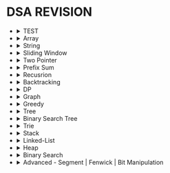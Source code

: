 # DSA REVISION
- <details><summary>TEST</summary>

  ### Q1. Question
    - Question:
      - r
    - **Algo:**
      - i
      - Complexity:
        - TC - 
        - SC - 
    - <details> 
        <summary>Code:</summary>

        ```python
            fun(a):
              return True
        ```
      </details>
    
  </details>

- <details><summary>Array</summary>
    
    ### Q1. Array

    Some text inside the collapsible section.

    - Item 1
    - Item 2
    ```python
      fun(ad):
          return 10
    ```
  </details>

- <details><summary>String</summary>
  
    ### Q1. Array

    Some text inside the collapsible section.

    - Item 1
    - Item 2
    ```python
      fun(ad):
          return 10
    ```
  </details>

- <details><summary>Sliding Window</summary>
  
  ### Q1. Longest Reapeating Substrubg of K-replacement
    - **Algo:**
      - s=AADADDA, k=2--> o/p = 5 
      - AADAD, 2 D's can be replaced
      - or DADDA, 2 A's can be replaced
      - so
      - each time -- we need max_frequency of 1 character 
      - and total minus of max_frequency --> minor character
      - this needs to be less than k. 
      - Complexity:
        - TC - O(2N) * O(26) [for new max_freq]
        - SC - O(N)
    - 
      <details> 
        <summary>Code:</summary>

          ```python
              fun(s, k):
                map = {}
                max_freq = 0
                maxi = 0
                l = 0
                for r in range(N):
                  map[s[r]] += 1
                  max_freq = max(map[s[r]], max_freq)

                  # total - max = minor char
                  while ((r-l+1) - max_freq) > k:
                    map[s[l]] -= 1
                    # new max_freq
                    for k, v in map.values():
                      max_freq = max(v, max_freq)
                    l += 1
                  
                  maxi = max(max_freq, maxi)

                return maxi
          ```
      </details>


  ### Q2. MINimum Window Substring 
  - **Algo:**
    - s = adobecodebanc, t = abc
    - o/p - 4 [banc]
    - Q: mini size substring which contain all char of t
    - here MIN is needed
    - so when we found substring which match with t -- 
    - then in that substring -- we need to find min size in which -- t is match
    - Complexity:
      - TC - O(2N) * O(M) [t and substring match]
      - SC - O(2N)
      - Optimized - O(2N)
  - 
    <details> 
      <summary>Code 1: O(2N*M)</summary>

        ```python
            fun(s, t):
              map_t = {}
              map_s = {}
              for ch in t:
                map[ch]++

              mini = N
              l = 0
              for r in range(N):
                if s[r] in map_t:
                  map_s[s[r]]++

                while map_s == map_t: # O(M)
                  mini = min(r-l+1, mini)

                  if s[l] in map_s:
                    map_s[s[l]]--
                    if map_s[s[l]] == 0: 
                      del map_s[s[l]]
                  l--
              return mini
        ```
    </details>

    <details> 
      <summary>Code 1: O(2N*1)</summary>
        use count of have & need

        ```python
            fun(s, t):
              need = {}
              need_cnt = 0 # no of keys

              have = {}
              have_cnt = 0

              for ch in t:
                need[ch]++
              
              need_cnt = len(need.keys())

              for r in range(N):
                if s[r] in need:
                  have[s[r]]++
                  if have[s[r]] >= need[s[r]]: # only incre have_cnt -> Value of char matches
                    have_cnt++
                    
                while have_cnt == need_cnt: #O(1)
                  mini = min(r-l+1, mini)
                  if s[l] in have:
                    have[s[l]]--
                    if have[s[l]] < need[s[l]]:
                      have_cnt--
                  l++

              return mini

        ```

    </details>

 
  ### Q3. Sliding Window MAXIMUM
    - **Algo:**
      - s=[1,3,-1,-3,5,3,6,7], k=3 --> o/p = [3,3,5,5,6,7] 
      - [1,3,-1] ->3 || [3,-1,-3] -> 3 || [-1,-3,5] = 5 ....
      - BF - O(N^2) - N loop and k lopp -- find max everytime
      - Optimize:
        - use deque (q)
        - store val[i] and if val[i] > q[-1] --> pop right
        - if l == q[0] --> pop left
      - Complexity:
        - TC - O(2N)
        - SC - O(N)
    - 
      <details> 
        <summary>Code:</summary>

          ```python
              fun(a, k):
                q = deque()
                res = []
                l = 0
                for r in range(N):
                  while q and a[r] > a[q[-1]]:
                    q.pop() # pop right

                  q.append(r) # store index -- help in windoe slide

                  if l > q[0]:
                    q.popleft()
                  
                  if r + 1 >= k: # found max at q[0]
                    res.append(a[q[0]]) 
                    l++

                return res
          ```
      </details>
  </details>

- <details><summary>Two Pointer</summary>
  
    ### Q1. Array

    Some text inside the collapsible section.

    - Item 1
    - Item 2
    ```python
      fun(ad):
          return 10
    ```
  </details>

- <details><summary>Prefix Sum</summary>
  
    ### Q1. Array

    Some text inside the collapsible section.

    - Item 1
    - Item 2
    ```python
      fun(ad):
          return 10
    ```
  </details>


- <details><summary>Recusrion</summary>
  
    ### Q1. Recursion

    Some text inside the collapsible section.

    - Item 1
    - Item 2
    ```python
      fun(ad):
          return 10
    ```
  </details>

- <details><summary>Backtracking</summary>
    
    ### Q1. Recursion

    Some text inside the collapsible section.

    - Item 1
    - Item 2
    ```python
      fun(ad):
          return 10
    ```
  </details>

- <details><summary>DP</summary>
  
  ### Q1. STRING: Edit Distance
    - Question:
    - **Algo:**
      - if match - i-1, j-1 -- 0 Ops needed
      - if not match find min of (insert, delete, replace) -- 1 Ops needed
      - Base Case:
          - word1 empty -- then insert all the word2
          - word2 empty -- then delete all the word1
      - Complexity:
        - TC - O(N*M)
        - SC - O(N*M)
    - <details> 
        <summary>Code:</summary>

        ```python
      def minDistance(word1: str, word2: str) -> int:
          dp = {}
          def solve(i, j):
              # base case 1: "" "abc" - insert "abc"
              if i < 0:
                  return j + 1  # insert

              # base case 2: "abc" "" - delete "abc"
              if j < 0:
                  return i + 1  # delete

              key = (i, j)
              if key in dp.keys():
                  return dp[key]

              # match case: i-1, j-1
              if word1[i] == word2[j]:
                  dp[key] = 0 + solve(i - 1, j - 1)  # 0-Ops needed

              else:
                  dp[key] = 1 + min(
                      solve(i, j - 1),  # insert - i,j-1
                      solve(i - 1, j),  # delete - i-1, j
                      solve(i - 1, j - 1),  # replace - i-1, j-1
                  )
              return dp[key]

          N = len(word1)
          M = len(word2)
          res = solve(N - 1, M - 1)
          return res if res != float("inf") else 0
        ```
      </details>
  </details>

- <details><summary>Graph</summary>
    
  ### Q1. Bellman-Ford Algo
    - **Algo:**
      - Relax all edges by "N-1" times
      - Relax => update distance array if
        - if (dist[u] + wt < dist[v])
          - dist[v] = dist[u] + wt 
      - why N-1 time:
        - bcoz, in worst case -
        -  at each loop -- can find atleast 1 distance for sure
      - Negative Cycle?:
        - 1 --(-2m)--> 2 --(-1m)--> 3 --(-1m)--> 1  (all -ve)
        - so by N-1 all shortest distance must be found
        - no reduction possible -- if reduced -- Negative Cycle
      - Complexity:
        - TC - O(V*E) ~ O(N^2)
        - SC - O(V)
    - 
      <details> 
        <summary>Code:</summary>

          ```python
              fun(V, edges, src):
                  dist = [INF]*V
                  dist[src] = 0

                  for i in range(0, V): # N-1 time
                      for u, v, wt in edges:
                          if dist[u] != INF and dist[u] + wt < dist[v]:
                              dist[v] = dist[u] + wt
                  
                  # negative cycle - test
                  for u, v, wt in edges:
                      if dist[u] != INF and dist[u] + wt < dist[v]:
                          return -1 # not possible -- infite reduction can happend
                  return dist
          ```
      </details>
    
  ### Q2. Disjoint-Set-Union
    - work best on **Dynamic Graph**
    - if we tell find (u,v) are of same graph -- DFS take O(V+E)
    - but, DSU takes **TC - O(1)**
    - DSU has 2 component
      - find_parent
      - union b/w (u, v)
    - **Algo:**
      - 1. find ultimate_parent of u & v (ul_par_u, ul_par_v)
      - 2. if size of ul_par_u > ul_par_v 
            - connect ul_par_v to ul_par_u
            - increase size of ul_par_u by ul_par_v
      - 3. size compress -- always update ultimate parent of a node
    
      - initially, size[1,1,1,...,1] and parent[0,1,2,3,...,N]
      - all node are self-parent and resp graph size is 1
      - Complexity:
        - TC - O(V) * O(1)
        - SC - O(V)
    - 
      <details> 
          <summary>Code:</summary>

          ```python
              class Disjoint_Set_Union:
                  def __init__(N):
                      size = [1]*N
                      parent = [i for i in range(N)]
                  
                  def find_ulti_parent(u):
                      if parent[u] == u: # self-parent
                          return u

                      parent[u] = find_ulti_parent(parent[u])
                      return parent[u]

                  def union_by_size(u, v):
                      ulti_par_u = find_ulti_parent(u)
                      ulti_par_v = find_ulti_parent(v)

                      if ulti_par_u == ulti_par_v: # same graph
                          return
                      elif size[ulti_par_u] > size[ulti_par_v]:
                          parent[ulti_par_v] = ulti_par_u  # new parent of v
                          size[ulti_par_u] += size[ulti_par_v] # v got merged to u, as child
                      else:
                          parent[ulti_par_u] = ulti_par_v
                          size[ulti_par_v] += size[ulti_par_u]
          ```
      </details>
    
  ### Q3. Minimum-Spanning Tree - DSU
    - Spanning Tree:
      - N nodes & N-1 edges
      - any node can travel to any node ==> in same graph
    - Minimum Spanning Tree:
      - sum of all wt - minimum
    - **Algo:**
      - DSU - connect all nodes in 1 graph
      - min # of edge
      - for Min wt:
        - sort edges by wt
        - union in DSU
      - Complexity:
        - TC - O(E*logE) + O(E)*O(1)-dsu
        - SC - O(V)
    - 
      <details> 
          <summary>Code:</summary>

          ```python
              def fun(V, edges):
                  edges.sort(key= lambda x: x[2])
                  dsu = Disjoint(V)
                  min_sum = 0
                  for u, v, wt in edges:
                      ul_p_u = dsu.find_ulti_par(u)
                      ul_p_v = dsu.find_ulti_par(v)
                      if ul_p_u != ul_p_v:
                          min_sum += wt
                          dsu.union_by_size(ul_p_u, ul_p_v)

                  return min_sum
          ```
      </details>

  ### Q4. Number of provinces - DSU
    - tell no of connected components
    - **Algo:**
      - in DSU - we know 1 connected graph has only 1 ulitmate_parnet == self
      - if we count no of ultimate parent == self
      - we got no of connected components
      - Complexity:
        - TC - O(V)*O(1)-dsu
        - SC - O(V)
    - 
      <details> 
          <summary>Code:</summary>

          ```python
              def fun(V, edges):
                  dsu = Disjoint(V)
                  cnt = 0
                  for node in V:
                      ul_p_node = dsu.find_ulti_par(node)
                      if ul_p_node == node: # self parent
                          cnt += 1

                  return cnt
          ```
      </details>

  ### Q5. Min Number of Operation to make graph connected to 1 - DSU
    - Question: 
      - can have mutilple connectd compoent
      - operation: remove edge -- add that edge bw compoent
      - tell min no of ops req
    - **Algo:**
      - Dynamic Graph
      - to remove -- we need extra edge
      - to add -- # of conn compo (NC) --> if 3 conn compo is ther --> 2 edge needed
      - so, if ( extra_edge == NC -1 )
      - Complexity:
        - TC - O(V)*O(1)-dsu
        - SC - O(V)
    - 
      <details> 
          <summary>Code:</summary>

          ```python
              def fun(V, edges):
                  dsu = Disjoint(V)
                  extra_edge = 0

                  for u, v in edges:
                      if ds.find_par(u) == ds.find_par(v): # duplicate edge
                          extra_edge += 1
                      else:
                          ds.union_by_size(u,v)

                  no_conn_compo = 0
                  for node in V:
                      if ds.find_par(node) == node:
                          no_conn_compo += 1
                  
                  if extra_edge == no_conn_compo - 1:
                      return extra_edge
                  
                  return -1 # not possible
          ```
      </details>

  ### Q6. Number of Islands 2 - DSU
    - Q: NxM grid, have queries[(0,0)(1,0)....] of cell to put 1 -- after each query tell no of island
    - **Algo:**
      - Dynamic Graph
      - in DSU we need node
      - how to convert 2D-matrix to node
        - node = row*M + col
      - when put 1 -- it can connect to 4 direction neighbour
      - 4 dir DSU
      - count + 1
      - if not same parent --> union --> count - 1
      - Complexity:
        - TC - O(N*M) + O(Q)
        - SC - O(V)
    - 
      <details> 
        <summary>Code:</summary>
      
          ```python
              def fun(N, M, grid, Q):
                  dsu = Disjoint(N*M) # no of nodes
                  cnt = 0
                  res = []
                  for r, c in Q:
                      if grid[r][c] == 1:
                          continue
                          
                      grid[r][c] = 1
                      cnt += 1 # assume its independt-island

                      for dr, dc in [(1,0),(-1,0),(0,1),(0,-1)]:
                          nr = r + dr
                          nc = c + dc

                          if is_safe(nr, nc) and grid[nr][nc] == 1:
                              u_node = r*M + c
                              v_node = r*M + c
                              if ds.find_par(u_node) != ds.find_par(v_node):
                                  cnt -= 1
                                  ds.union_by_size(u_node, v_node)

                      res.append(cnt)

                  return res
          ```
      </details>

  ### Q7. Maxium Connected Group - DSU
    - Q: NxM grid, can convert only 1 cell from 0 -> 1 => tell total max size of connect component
    - 
    - **Algo:**
      - Dynamic graph --> DSU
      - 2D-matrix --> node = row*M + col
      - DSU in 2D-matrix --> union on all 4 direction
      - try all 0 to 1 --> check max total size
      - Complexity:
        - TC - O(N*M) + O(Q)
        - SC - O(V)
    - 
      <details>   
        <summary>Code:</summary>
      
          ```python
              def fun(N, M, grid, Q):
                  dsu = Disjoint(N*M) # no of nodes

                  # Step 1: build DSU
                  for r in range(N):
                      for c in range(M):
                          if grid[r][c] == 0:
                              continue

                          u_node = r * M + c
                          for dr, dc in [(1,0),(-1,0),(0,1),(0,-1)]:
                              nr = r + dr
                              nc = c + dc
                              if is_safe(nr, nc) and grid[nr][nc]==1:
                                  v = nr * M + nc
                                  ds.union_by_size(u_node, v_node)

                  # Step 2: check total max size
                  maxi = 0
                  for r in range(N):
                      for c in range(M):
                          if grid[r][c] == 1: # can only convert 0 to 1
                              continue
                          
                          parents = set() # V.V.I
                          for dr, dc in [(1,0),(-1,0),(0,1),(0,-1)]:
                              nr = r + dr
                              nc = c + dc
                              if is_safe(nr, nc) and grid[nr][nc] == 1:
                                  v_node = r*M + c
                                  parents.add(ds.find_parent(v_node)) # store all diff neighbour parent

                          size = 1 # for new cell 0 -> 1
                          for u in parents:
                              size += ds.size[u]

                          maxi = max(size, maxi)
                  return maxi
          ```
      </details>

  ### Q8. Detect Cycle in Direct Graph - DFS
    - **Algo:**
      - Complexity:
        - TC - O(V+E)
        - SC - O(V)
    - 
      <details> 
        <summary>Code:</summary>
      
          ```python
              def fun(v, edges):
                  rec_st = []
                  vis = {}
                  def detect_cycle_dfs(src):
                      vis.add(src)
                      rec_st.append(src)

                      children = graph.get(src, [])
                      for ch in children:
                          if ch not in vis:
                              if detect_cycle_dfs(ch): # child is in cycle
                                  return True
                          elif ch in rec_st: # cycle
                              return True

                      rec_st.remoev(src)
                      return False # not cycle

              for i in range(V):
                  if i not in vis and detect_cycle_dfs(i):
                      return True # Cycle
              return False
          ```
      </details>

  ### Q9. Topological Sort - DFS
    - **Algo:**
      - Complexity:
        - TC - O(V+E)
        - SC - O(V)
    - 
      <details> 
          <summary>Code:</summary>
      
          ```python
              def fun(v, edges):
                  topo = []
                  vis = {}
                  def dfs(src):
                      vis.add(src)

                      children = graph.get(src, [])
                      for ch in children:
                          if ch not in vis:
                              dfs(ch)

                      topo.append(src)

                  for i in range(V):
                      if i not in vis:
                          dfs(i)
                      
                  return topo
          ```
      </details>

  ### Q10. Topological Sort - BFS - (In-Degree Algo)
    - **Algo:**
      - count no of in-degree to node
      - initally in Queue -- all nodes with in-deg is 0
      - travel BFS -
        - for child --> decrease in_deg
        - if in-deg == 0: add to Queue
      - Complexity:
        - TC - O(V+E)
        - SC - O(V)
    - 
      <details> 
          <summary>Code:</summary>
      
          ```python
              def fun(v, edges):
                  in_deg = [0]*V
                  for u, v in edges: # v has incoming from u
                      in_deg[v] += 1
                  q = deque()
                  for i in range(V):
                      if in_deg[i] == 0:
                          q.append(i)
                  
                  topo = []
                  while q:
                      u = q.popleft()
                      topo.add(u)

                      for ch in graph(u):
                          in_deg[ch] -= 1 # remove 1 incoming -- as its noted
                          if in_def[ch] == 0: q.append(ch)

                  return topo

              # if-cycle:
              # topo only work in Acyclic Graph -- 
              # so if topo possible -- len(topo) == V
              if len(topo) == V:
                  return NOT_CYCLE
              
              return CYCLE

          ```
      </details>

  ### Q10. Find Eventual Safe States - BFS - Topological Sort
    - **Algo:**
      - return all safe nodes
      - safe nodes ? -- which doesn't get stuck in cycle -- exist with terminal node
      - in topo - we use in-deg...
      - here -- reverse the graph... so we will get out-degree 
      - and then store topo of out_deg
      - Complexity:
        - TC - O(V+E)
        - SC - O(V)
    - 
      <details> 
          <summary>Code:</summary>
      
          ```python
              def fun(v, edges):
                  graph = {}
                  reverse_graph = {}
                  for u, v in edges:
                      reverse_graph[v] = reverse_graph.get(v, []) + [u]

                  oun_deg = [0]*V
                  for u, v in edges: # u has out-going from v
                      out_deg[u] += 1

                  q = deque()
                  for i in range(V):
                      if out_deg[i] == 0:
                          q.append(i)
                  
                  topo = []
                  while q:
                      u = q.popleft()
                      topo.add(u)

                      for ch in graph(u):
                          out_deg[ch] -= 1 # remove 1 outgoing -- as its noted
                          if out_def[ch] == 0: q.append(ch)

                  return topo # we need to safe nodes

          ```
      </details>

  ### Q11. Distance to Nearest Cell having 1 - 0/1 matrix
    - **Algo:**
      - distance of 1's cell from nearest 1 = 0
      - travel BFS - as any 1's can be nearest
      - store all 1's in Q -- dist 0 -- mark visited
      - travel BFS and increase dist by 1 if not 1
      - Complexity:
        - TC - O(N*M) + O(N*M*4)
        - SC - O(N*M)
    - 
      <details> 
          <summary>Code:</summary>
      
          ```python
              def fun(N, M, grid):
                  q = deque()
                  vis = [[False]*M]*N
                  dis = [[0]*M]*N
                  for r in range(N):
                      for c in range(M):
                          if grid[r][c] == 1:
                              q.append((r,c,0))
                              vis[r][c] = True
                              dis[r][c] = 0
                  
                  while q:
                      r, c, d = q.popleft()
                      for dr, dc in [(1,0),(-1,0),(0, 1),(0,-1)]:
                          nr = r + dr
                          nc = c + dc
                          if is_safe(nr, nc) and grid[nr][nc] != 1 and vis[nr][nc] == False:
                              vis[nr][nc] = True
                              dis[nr][nc] = d + 1
                              q.append((nr, nc, d + 1))

                  return dis  
          ```
      </details>

  ### Q12. Dijkstra
    - **Algo:**
      - you know the algo
      - Complexity:
        - TC - O(V*LogE)
    - 
      <details> 
          <summary>Code:</summary>
      
          ```python
              def fun(N, M, grid):
          ```
      </details>

  ### Q13. Print Shortest Path
    - **Algo:**
      - you know the algo
      - whenver update distance
      - store its parent
      - Complexity:
        - TC - O(V*LogE)
      <details> 
          <summary>Code:</summary>
      
          ```python
              def fun(V, edges, src, dest):
                  ... code ...

                  if dist[par] + wt < dist[ch]:
                      shortest_parent[ch.v] = par.v
                  ... code ...
              
              res = []
              node = dest # destination
              while shortest_parent[node] != node:
                  res.append(node)
                  node = shortest_parent[node]

              res.append(src)
              return res

          ```
      </details>

  ### Q14. No of ways to reach destination in shortest time
    - **Algo:**
      - you know the dijkstra algo
      - ways arrays [] 
      - whenver reach by shortest path -- update
        - ways[ch.v] = ways[par.v]
        - 
      - else d[par.v] + wt == d[ch.v]
        - ways[ch.v] += ways[par.v]
        - 
      - Complexity:
        - TC - O(V*LogE)
      <details> 
          <summary>Code:</summary>
      
          ```python
              def fun(V, edges, src, dest):
                  ... code ...
          ```
      </details>

  ### Q15. Cheapest Flight with atmost K-stop
    - **Algo:**
      - ??
      - Complexity:
        - TC - O(V*LogE)
      <details> 
          <summary>Code:</summary>
      
          ```python
              def fun(V, edges, src, dest):
                  ... code ...
          ```
      </details>

  ### Q16. Floyd-Warshall
    - **Algo:**
      - ??
      - Complexity:
        - TC - O(V*LogE)
    - <details> 
          <summary>Code:</summary>
      
          ```python
              def fun(V, edges, src, dest):
                  ... code ...
          ```
      </details>

  ### Q17. Surrounded Regions
    - **Algo:**
      - ??
      - Complexity:
        - TC - O(V*LogE)
      <details> 
          <summary>Code:</summary>
      
          ```python
              def fun(V, edges, src, dest):
                  ... code ...
          ```
      </details>

  ### Q17. Pacific Atlantic Water flow
    - **Algo:**
      - ??
      - Complexity:
        - TC - O(V*LogE)
      <details> 
          <summary>Code:</summary>
      
          ```python
              def fun(V, edges, src, dest):
                  ... code ...
          ```
      </details>

  ### Q18. Most Stones Removed with Same Row or Column - DSU
    - **Algo:**
      - ??
      - Complexity:
        - TC - O(V*LogE)
      <details> 
          <summary>Code:</summary>
      
          ```python
              def fun(V, edges, src, dest):
                  ... code ...
          ```
      </details>

  ### Q19. Rotten Oranges
    - **Algo:**
      - ??
      - Complexity:
        - TC - O(V*LogE)
    - <details> 
        <summary>Code:</summary>
      
          ```python
              def fun(V, edges, src, dest):
                  ... code ...
          ```
      </details>

  ### Q20. Bipartite Coloring
    - **Algo:**
      - ??
      - Complexity:
        - TC - O(V*LogE)
    - <details> 
        <summary>Code:</summary>

          ```python
              def fun(V, edges, src, dest):
                  ... code ...
          ```
      </details>

  </details>

- <details><summary>Greedy</summary>
  
    ### Q1. Recursion

    Some text inside the collapsible section.

    - Item 1
    - Item 2
    ```python
      fun(ad):
          return 10
    ```
  </details>

- <details><summary>Tree</summary>

  ### Q1. Check for Balanced Binary Tree
    - Question:
      - r
    - **Algo:**
      - i
      - Complexity:
        - TC - 
        - SC - 
    - 
      <details> 
        <summary>Code:</summary>

          ```python
              fun(a):
                return True
          ```
      </details>

  ### Q2. Boundry Traversal
    - Question:
      - r
    - **Algo:**
      - i
      - Complexity:
        - TC - 
        - SC - 
    - 
      <details> 
        <summary>Code:</summary>

          ```python
              fun(a):
                return True
          ```
      </details>

  ### Q3. Print path of root to Node
    - Question:
      - r
    - **Algo:**
      - i
      - Complexity:
        - TC - 
        - SC - 
    - 
      <details> 
        <summary>Code:</summary>

          ```python
              fun(a):
                return True
          ```
      </details>

  ### Q3. Longest Common Ancestor - V.V.I
    - Question:
      - r
    - **Algo:**
      - i
      - Complexity:
        - TC - 
        - SC - 
    - 
      <details> 
        <summary>Code:</summary>

          ```python
              fun(a):
                return True
          ```
      </details>
      

  ### Q4. Print Node at K-distance from target
    - Question:
      - r
    - **Algo:**
      - i
      - Complexity:
        - TC - 
        - SC - 
    - 
      <details> 
        <summary>Code:</summary>

          ```python
              fun(a):
                return True
          ```
      </details>
      
  ### Q5. Minimum time to burn all Tree from Node
    - Question:
      - r
    - **Algo:**
      - i
      - Complexity:
        - TC - 
        - SC - 
    - 
      <details> 
        <summary>Code:</summary>

          ```python
              fun(a):
                return True
          ```
      </details>
      
      
  ### Q6. Morris Traversal
    - Question:
      - r
    - **Algo:**
      - i
      - Complexity:
        - TC - 
        - SC - 
    - 
      <details> 
        <summary>Code:</summary>

          ```python
              fun(a):
                return True
          ```
      </details>
      
  ### Q7. Flatten Binary Tree to Linked-List
    - Question:
      - r
    - **Algo:**
      - i
      - Complexity:
        - TC - 
        - SC - 
    - 
      <details> 
        <summary>Code:</summary>

          ```python
              fun(a):
                return True
          ```
      </details>
      
  </details>

- <details><summary>Binary Search Tree</summary>

  ### Q1. Max Sum of of BST in BT if exist
    - Question:
      - r
    - **Algo:**
      - i
      - Complexity:
        - TC - 
        - SC - 
    - 
      <details> 
        <summary>Code:</summary>

          ```python
              fun(a):
                return True
          ```
      </details>
  </details>
  
- <details><summary>Trie</summary>
    
  ### Q1. Trie - Insert | Search | StartsWith
    - Question:
      - r
    - **Algo:**
      - i
      - Complexity:
        - TC - 
        - SC - 
    - 
      <details> 
        <summary>Code:</summary>

          ```python
              fun(a):
                return True
          ```
      </details>
    
  ### Q2. Trie - Insert | CountWordEquals | CountWordsStartWith | Erase
    - Question:
      - r
    - **Algo:**
      - i
      - Complexity:
        - TC - 
        - SC - 
    - 
      <details> 
        <summary>Code:</summary>

          ```python
              fun(a):
                return True
          ```
      </details>
    
  ### Q3. Search Suggestions System - [https://leetcode.com/problems/search-suggestions-system/]
    - Question:
      - r
    - **Algo:**
      - i
      - Complexity:
        - TC - 
        - SC - 
    - 
      <details> 
        <summary>Code:</summary>

          ```python
              fun(a):
                return True
          ```
      </details>
  </details>

- <details><summary>Stack</summary>

  ### Q1. Area of Histogram - HARD
    - Question:
      - reactange given in x-y axis
      - each reactangle of width=1 and height is h[i]
      - find max area formed.
      - h = [2,1,5,6,2,3] o/p - 10
    - **Algo:**
      - i = 0 --> max_area = 2*1 (h*w) = 2
      - i = 1 --> max_area = max[1 (h[1]*1), 2(h[0]*1), 1*2(h=min(h[1], h[0]), w=(1-0 + 1))] = 2
      - i = 2 --> max_area = max[5, 1*2 (min(1,5), 2-1+1)] = 5
      - i = 3 --> max_area = max[6, 5*2 (min(5,6), 3-2+1)] = 10
      - so we need to put (h[i], i) in stack
      - if h[i] > st[-1][0] --> insert to st --> cal max_area
      - else: --> find_min h --> cal max_area
      - Complexity:
        - TC - O(2N)
        - SC - O(N)
    - 
      <details> 
        <summary>Code:</summary>

          ```python
              fun(a):
                max_area = 0
                st = []

                for i, h in enumerate(a):
                  start = i
                  while st and st[-1][0] > h:
                    j, old_h = st.pop()

                    # h is minimum  & i-j+1 is width
                    max_area = max( h*(i-j+1) , max_area)
                    start = j # new width of min h

                  st.append((h, start))

                while st: # st not empty -- check for all min h with its width 
                  i, h = st.pop()
                  max_area = max( h*(N-i) , max_area) # N-i - mean h is min in this region

                return max_area
          ```
      </details>

  </details>

- <details><summary>Linked-List</summary>
  
    ### Q1. Recursion

    Some text inside the collapsible section.

    - Item 1
    - Item 2
    ```python
      fun(ad):
          return 10
    ```
  </details>

- <details><summary>Heap</summary>
  
    ### Q1. Recursion

    Some text inside the collapsible section.

    - Item 1
    - Item 2
    ```python
      fun(ad):
          return 10
    ```
  </details>

- <details><summary>Binary Search</summary>
    
    ### Q1. Recursion

    Some text inside the collapsible section.

    - Item 1
    - Item 2
    ```python
      fun(ad):
          return 10
    ```
  </details>

- <details><summary>Advanced - Segment | Fenwick | Bit Manipulation</summary>
    
    ### Q1. Recursion

    Some text inside the collapsible section.

    - Item 1
    - Item 2
    ```python
      fun(ad):
          return 10
    ```
  </details>